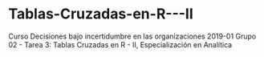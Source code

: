 # Tablas-Cruzadas-en-R---II
Curso Decisiones bajo incertidumbre en las organizaciones 2019-01 Grupo 02 - Tarea 3: Tablas Cruzadas en R - II, Especialización en Analítica
